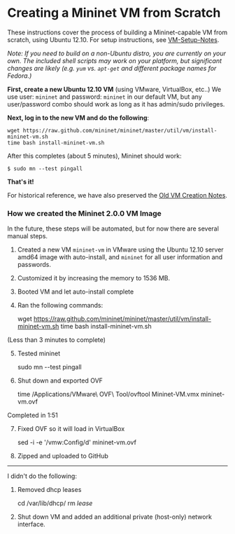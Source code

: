 Creating a Mininet VM from Scratch
===================================

These instructions cover the process of building a Mininet-capable VM from scratch, using Ubuntu 12.10. For setup instructions, see [VM-Setup-Notes](VM-Setup-Notes).

_Note: If you need to build on a non-Ubuntu distro, you are currently on your own. The included shell scripts may work on your platform, but significant changes are likely (e.g. `yum` vs. `apt-get` and different package names for Fedora.)_

**First, create a new Ubuntu 12.10 VM** (using VMware, VirtualBox, etc..) We use user: `mininet` and password: `mininet` in our default VM, but any user/password combo should work as long as it has admin/sudo privileges.

**Next, log in to the new VM and do the following**:

    wget https://raw.github.com/mininet/mininet/master/util/vm/install-mininet-vm.sh
    time bash install-mininet-vm.sh

After this completes (about 5 minutes), Mininet should work:

    $ sudo mn --test pingall

**That's it!**

For historical reference, we have also preserved the [Old VM Creation Notes](Old-VM-Creation-Notes).

### How we created the Mininet 2.0.0 VM Image

In the future, these steps will be automated, but for now there are several manual steps.

1. Created a new VM `mininet-vm` in VMware using the Ubuntu 12.10 server amd64 image with auto-install, and `mininet` for all user information and passwords.

2. Customized it by increasing the memory to 1536 MB.

3. Booted VM and let auto-install complete

4. Ran the following commands:

    wget https://raw.github.com/mininet/mininet/master/util/vm/install-mininet-vm.sh
    time bash install-mininet-vm.sh

(Less than 3 minutes to complete)

5. Tested mininet

    sudo mn --test pingall

6. Shut down and exported OVF

    time /Applications/VMware\ OVF\ Tool/ovftool Mininet-VM.vmx mininet-vm.ovf

Completed in 1:51

7. Fixed OVF so it will load in VirtualBox

    sed -i -e '/vmw:Config/d' mininet-vm.ovf

9. Zipped and uploaded to GitHub


----

I didn't do the following:

1. Removed dhcp leases

    cd /var/lib/dhcp/
    rm *lease*

2. Shut down VM and added an additional private (host-only) network interface.



